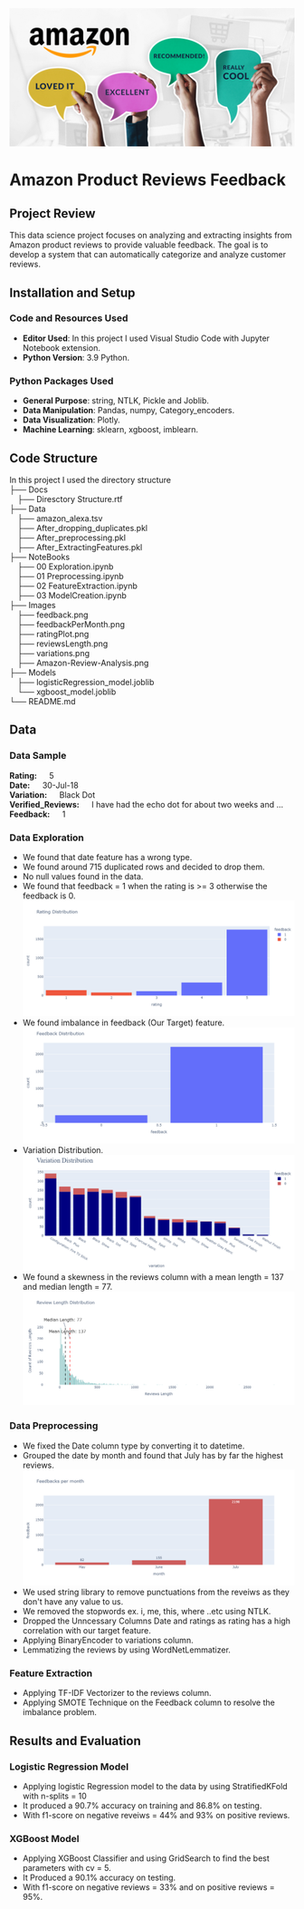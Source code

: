 ![alt text](Images/Amazon-Review-Analysis.png)

# Amazon Product Reviews Feedback

## Project Review
This data science project focuses on analyzing and extracting insights from Amazon product reviews to provide valuable feedback.
The goal is to develop a system that can automatically categorize and analyze customer reviews.

## Installation and Setup
### Code and Resources Used
- **Editor Used**: In this project I used Visual Studio Code with Jupyter Notebook extension.
- **Python Version**: 3.9 Python.
### Python Packages Used
- **General Purpose**: string, NTLK, Pickle and Joblib.
- **Data Manipulation**: Pandas, numpy, Category_encoders.
- **Data Visualization**: Plotly.
- **Machine Learning**: sklearn, xgboost, imblearn.
  
## Code Structure
In this project I used the directory structure\
├── Docs\
&emsp;├── Diresctory Structure.rtf\
├── Data\
&emsp;├── amazon_alexa.tsv\
&emsp;├── After_dropping_duplicates.pkl\
&emsp;├── After_preprocessing.pkl\
&emsp;├── After_ExtractingFeatures.pkl\
├── NoteBooks\
&emsp;├── 00 Exploration.ipynb\
&emsp;├── 01 Preprocessing.ipynb\
&emsp;├── 02 FeatureExtraction.ipynb\
&emsp;├── 03 ModelCreation.ipynb\
├── Images\
&emsp;├── feedback.png\
&emsp;├── feedbackPerMonth.png\
&emsp;├── ratingPlot.png\
&emsp;├── reviewsLength.png\
&emsp;├── variations.png\
&emsp;├── Amazon-Review-Analysis.png\
├── Models\
&emsp;├── logisticRegression_model.joblib\
&emsp;└── xgboost_model.joblib\
└── README.md
## Data
### Data Sample
**Rating:** &emsp; 5 \
**Date:** &emsp; 30-Jul-18 \
**Variation:** &emsp; Black Dot \
**Verified_Reviews:** &emsp; I have had the echo dot for about two weeks and ...\
**Feedback:** &emsp; 1

### Data Exploration
- We found that date feature has a wrong type.
- We found around 715 duplicated rows and decided to drop them.
- No null values found in the data.
- We found that feedback = 1 when the rating is >= 3 otherwise the feedback is 0.
![alt text](Images/ratingPlot.png)
- We found imbalance in feedback (Our Target) feature.\
![alt text](Images/feedback.png)
- Variation Distribution.\
![alt text](Images/variations.png)
- We found a skewness in the reviews column with a mean length = 137 and median length = 77.\
![alt text](Images/reviewsLength.png)

### Data Preprocessing
- We fixed the Date column type by converting it to datetime.
- Grouped the date by month and found that July has by far the highest reviews.\
![alt text](Images/feedbackPerMonth.png)
- We used string library to remove punctuations from the reveiws as they don't have any value to us.
- We removed the stopwords ex. i, me, this, where ..etc using NTLK.
- Dropped the Unncessary Columns Date and ratings as rating has a high correlation with our target feature.
- Applying BinaryEncoder to variations column.
- Lemmatizing the reviews by using WordNetLemmatizer.
### Feature Extraction
- Applying TF-IDF Vectorizer to the reviews column.
- Applying SMOTE Technique on the Feedback column to resolve the imbalance problem.

## Results and Evaluation
### Logistic Regression Model 
- Applying logistic Regression model to the data by using StratifiedKFold with n-splits = 10
- It produced a 90.7% accuracy on training and 86.8% on testing.
- With f1-score on negative reveiws = 44% and 93% on positive reviews.

### XGBoost Model
- Applying XGBoost Classifier and using GridSearch to find the best parameters with cv = 5.
- It Produced a 90.1% accuracy on testing.
- With f1-score on negative reviews = 33% and on positive reviews = 95%.
  








